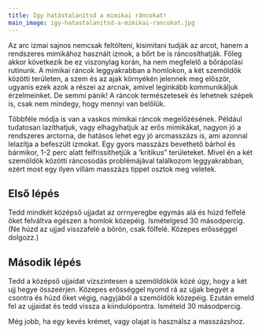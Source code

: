```yaml
---
title: Így hatástalanítsd a mimikai ráncokat!
main_image: igy-hatastalanitsd-a-mimikai-rancokat.jpg
---
```


Az arc izmai sajnos nemcsak feltölteni, kisimitani tudják az arcot, hanem a
rendszeres mimikához használt izmok, a bőrt be is ráncosíthatják. Főleg akkor
következik be ez viszonylag korán, ha nem megfelelő a bőrápolási rutinunk. A
mimikai ráncok leggyakrabban a homlokon, a két szemöldök közötti területen, a
szem és az ajak környékén jelennek meg először, ugyanis ezek azok a részei az
arcnak, amivel leginkább kommunikáljuk érzelmeinket. De semmi pánik! A ráncok
természetesek és lehetnek szépek is, csak nem mindegy, hogy mennyi van belőlük.

Többféle módja is van a vaskos mimikai ráncok megelőzésének. Például tudatosan
lazíthatjuk, vagy elhagyhatjuk az erős mimikákat, nagyon jó a rendszeres
arctorna, de hatásos lehet egy jó arcmasszázs is, ami azonnal lelazítja a
befeszült  izmokat. Egy gyors masszázs bevethető bárhol és bármikor, 1-2 perc
alatt felfrissíthetjük a ‘kritikus” területeket. Mivel én a két szemöldök
közötti ráncosodás problémájával találkozom leggyakrabban, ezért most egy ilyen
villám masszázs tippet osztok meg veletek.

## Első lépés

Tedd mindkét középső ujjadat az orrnyeregbe egymás alá és húzd felfelé őket
felváltva egészen a homlok közepéig. Ismételgesd 30 másodpercig. (Ne húzd az
ujjad visszafelé a bőrön, csak fölfelé. Közepes erősséggel dolgozz.)

## Második lépés

Tedd a középső ujjaidat vízszintesen a szemöldökök közé úgy, hogy a két ujj
hegye összeérjen. Közepes erősséggel nyomd rá az ujjak begyét a csontra és húzd
őket végig, nagyjából a szemöldök közepéig. Ezután emeld fel az ujjaidat és tedd
vissza a kiindulópontra. Ismételd 30 másodpercig.

Még jobb, ha egy kevés krémet, vagy olajat is használsz a masszázshoz.


